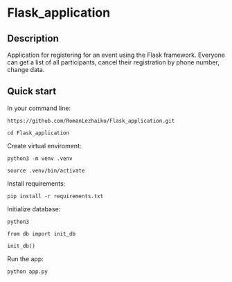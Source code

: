 # Flask_application

## Description

Application for registering for an event using the Flask framework.
Everyone can get a list of all participants, cancel their registration by phone number, change data.

## Quick start

In your command line:

```
https://github.com/RomanLezhaiko/Flask_application.git

cd Flask_application
```

Create virtual enviroment:
```
python3 -m venv .venv

source .venv/bin/activate
```

Install requirements:
```
pip install -r requirements.txt
```

Initialize database:
```
python3

from db import init_db

init_db()
```

Run the app:
```
python app.py
```
